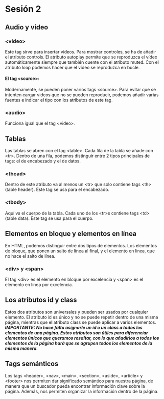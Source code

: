 # Sesión 2

## Audio y vídeo

### &lt;video&gt;
Este tag sirve para insertar videos. Para mostrar controles, se ha de añadir el atributo controls. El atributo autoplay permite que se reproduzca el vídeo automáticamente siempre que también cuente con el atributo muted. Con el atributo loop podemos hacer que el vídeo se reproduzca en bucle.

#### El tag &lt;source&gt;:
Modernamente, se pueden poner varios tags &lt;source&gt;. Para evitar que se intenten cargar videos que no se pueden reproducir, podemos añadir varias fuentes e indicar el tipo con los atributos de este tag.

### &lt;audio&gt;
Funciona igual que el tag &lt;video&gt;.


## Tablas
Las tablas se abren con el tag &lt;table&gt;. Cada fila de la tabla se añade con &lt;tr&gt;. Dentro de una fila, podemos distinguir entre 2 tipos principales de tags: el de encabezado y el de datos.

### &lt;thead&gt;
Dentro de este atributo va al menos un &lt;tr&gt; que solo contiene tags &lt;th&gt; (table header). Este tag se usa para el encabezado.

### &lt;tbody&gt;
Aquí va el cuerpo de la tabla. Cada uno de los &lt;tr&gt;s contiene tags &lt;td&gt; (table data). Este tag se usa para el cuerpo.


## Elementos en bloque y elementos en línea
En HTML, podemos distinguir entre dos tipos de elementos. Los elementos de bloque, que ponen un salto de línea al final, y el elemento en línea, que no hace el salto de línea.

### &lt;div&gt; y &lt;span&gt;
El tag &lt;div&gt; es el elemento en bloque por excelencia y &lt;span&gt; es el elemento en línea por excelencia.

## Los atributos id y class
Estos dos atributos son universales y pueden ser usados por cualquier elemento. El atributo id es único y no se puede repetir dentro de una misma página, mientras que el atributo class se puede aplicar a varios elementos.
***IMPORTANTE: No hace falta asignarle un id o un class a todos los elementos de una página. Estos atributos son útiles para diferenciar elementos únicos que queramos resaltar, con lo que añadirlos a todos los elementos de la página hará que se agrupen todos los elementos de la misma manera.***

## Tags semánticos
Los tags &lt;header&gt;, &lt;nav&gt;, &lt;main&gt;, &lt;section&gt;, &lt;aside&gt;, &lt;article&gt; y &lt;footer&gt; nos permiten dar significado semántico para nuestra página, de manera que un buscador pueda encontrar información clave sobre la página. Además, nos permiten organizar la información dentro de la página.